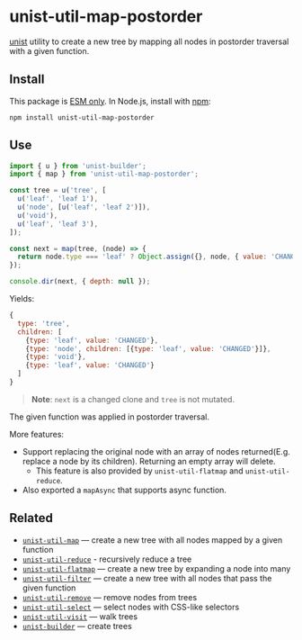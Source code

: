 # unist-util-map-postorder

[unist](https://github.com/syntax-tree/unist) utility to create a new tree by mapping all nodes in postorder traversal with a given function.

## Install

This package is [ESM only](https://gist.github.com/sindresorhus/a39789f98801d908bbc7ff3ecc99d99c). In Node.js, install with [npm](https://docs.npmjs.com/cli/install):

```shell
npm install unist-util-map-postorder
```

## Use

```js
import { u } from 'unist-builder';
import { map } from 'unist-util-map-postorder';

const tree = u('tree', [
  u('leaf', 'leaf 1'),
  u('node', [u('leaf', 'leaf 2')]),
  u('void'),
  u('leaf', 'leaf 3'),
]);

const next = map(tree, (node) => {
  return node.type === 'leaf' ? Object.assign({}, node, { value: 'CHANGED' }) : node;
});

console.dir(next, { depth: null });
```

Yields:

```js
{
  type: 'tree',
  children: [
    {type: 'leaf', value: 'CHANGED'},
    {type: 'node', children: [{type: 'leaf', value: 'CHANGED'}]},
    {type: 'void'},
    {type: 'leaf', value: 'CHANGED'}
  ]
}
```

> **Note**: `next` is a changed clone and `tree` is not mutated.

The given function was applied in postorder traversal.

More features:

- Support replacing the original node with an array of nodes returned(E.g. replace a node by its children). Returning an empty array will delete.
  - This feature is also provided by `unist-util-flatmap` and `unist-util-reduce`.
- Also exported a `mapAsync` that supports async function.

## Related

- [`unist-util-map`](https://github.com/syntax-tree/unist-util-map) — create a new tree with all nodes mapped by a given function
- [`unist-util-reduce`](https://github.com/GenerousLabs/unist-util-reduce) - recursively reduce a tree
- [`unist-util-flatmap`](https://gitlab.com/staltz/unist-util-flatmap) — create a new tree by expanding a node into many
- [`unist-util-filter`](https://github.com/syntax-tree/unist-util-filter) — create a new tree with all nodes that pass the given function
- [`unist-util-remove`](https://github.com/syntax-tree/unist-util-remove) — remove nodes from trees
- [`unist-util-select`](https://github.com/syntax-tree/unist-util-select) — select nodes with CSS-like selectors
- [`unist-util-visit`](https://github.com/syntax-tree/unist-util-visit) — walk trees
- [`unist-builder`](https://github.com/syntax-tree/unist-builder) — create trees
